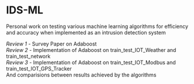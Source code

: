# IDS-ML
Personal work on testing various machine learning algorithms for efficiency and accuracy when implemented as an intrusion detection system


*Review 1* - Survey Paper on Adaboost<br>
*Review 2* - Implementation of Adaboost on train_test_IOT_Weather and train_test_network<br>
*Review 3* - Implementation of Adaboost on train_test_IOT_Modbus and train_test_IOT_GPS_Tracker<br>
And comparisions between results achieved by the algorithms
